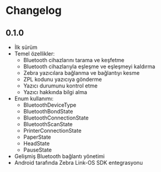 # Changelog

## 0.1.0

* İlk sürüm
* Temel özellikler:
  * Bluetooth cihazlarını tarama ve keşfetme
  * Bluetooth cihazlarıyla eşleşme ve eşleşmeyi kaldırma
  * Zebra yazıcılara bağlanma ve bağlantıyı kesme
  * ZPL kodunu yazıcıya gönderme
  * Yazıcı durumunu kontrol etme
  * Yazıcı hakkında bilgi alma
* Enum kullanımı:
  * BluetoothDeviceType
  * BluetoothBondState
  * BluetoothConnectionState
  * BluetoothScanState
  * PrinterConnectionState
  * PaperState
  * HeadState
  * PauseState
* Gelişmiş Bluetooth bağlantı yönetimi
* Android tarafında Zebra Link-OS SDK entegrasyonu
